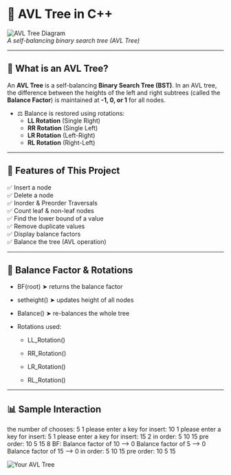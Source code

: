 # 🌳 AVL Tree in C++

![AVL Tree Diagram](https://upload.wikimedia.org/wikipedia/commons/f/fd/AVL_Tree_Example.svg)  
*A self-balancing binary search tree (AVL Tree)*

---

## 📘 What is an AVL Tree?

An **AVL Tree** is a self-balancing **Binary Search Tree (BST)**. In an AVL tree, the difference between the heights of the left and right subtrees (called the **Balance Factor**) is maintained at **-1, 0, or 1** for all nodes.

- ⚖️ Balance is restored using rotations:
  - **LL Rotation** (Single Right)
  - **RR Rotation** (Single Left)
  - **LR Rotation** (Left-Right)
  - **RL Rotation** (Right-Left)

---

## 🔧 Features of This Project

✅ Insert a node  
✅ Delete a node  
✅ Inorder & Preorder Traversals  
✅ Count leaf & non-leaf nodes  
✅ Find the lower bound of a value  
✅ Remove duplicate values  
✅ Display balance factors  
✅ Balance the tree (AVL operation)

---
## 📏 Balance Factor & Rotations

- BF(root) ➤ returns the balance factor

- setheight() ➤ updates height of all nodes

- Balance() ➤ re-balances the whole tree

- Rotations used:

  - LL_Rotation()

  - RR_Rotation()

  - LR_Rotation()

  - RL_Rotation()

--- 
## 📊 Sample Interaction

the number of chooses: 5
1
please enter a key for insert: 10
1
please enter a key for insert: 5
1
please enter a key for insert: 15
2
in order: 5 10 15
pre order: 10 5 15
8
BF:
Balance factor of  10 --> 0
Balance factor of  5 --> 0
Balance factor of  15 --> 0
in order: 5 10 15
pre order: 10 5 15

![Your AVL Tree](relative/path/to/image.png)




